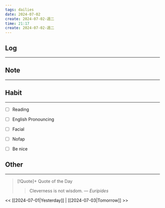 ```yaml
---
tags: dailies  
date: 2024-07-02
create: 2024-07-02-週二
time: 21:17
create: 2024-07-02-週二
---
```


## Log
---


## Note
---


## Habit
---
- [ ] Reading
- [ ] English Pronouncing
- [ ] Facial
- [ ] Nofap
- [ ] Be nice


## Other
---

> [!Quote]+ Quote of the Day
> > Cleverness is not wisdom.
> — <cite>Euripides</cite>

<< [[2024-07-01|Yesterday]] | [[2024-07-03|Tomorrow]] >>